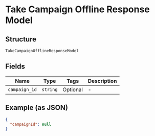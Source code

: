 
# Take Campaign Offline Response Model

## Structure

`TakeCampaignOfflineResponseModel`

## Fields

| Name | Type | Tags | Description |
|  --- | --- | --- | --- |
| `campaign_id` | `string` | Optional | - |

## Example (as JSON)

```json
{
  "campaignId": null
}
```

